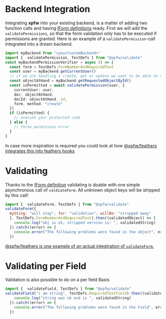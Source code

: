 # Backend Integration
Integrating **xpfw** into your existing backend, is a matter of adding two function calls and having [IForm definitions](/core/definitions.md) ready.
First we will add the `validatePermissions`, so that the form validation only has to be executed if permissions are granted.
Here is an example of a `validatePermission`-call integrated into a dream backend.
```typescript
import myBackend from "<yourCustomBackend>"
import {  validatePermission, TestDefs } from "@xpfw/validate"
const myBackendPermissionVerifier = async () => {
  const form = TestDefs.FormNumberAndRequiredText
  const user = myBackend.getCurrentUser()
  // if we are handling a create, get or update we want to be able to check the object at hand
  const objectAtHand = myBackend.getRequestedObjectById()
  const isPermitted = await validatePermission(user, {
    currentUser: user,
    doc: objectAtHand,
    docId: objectAtHand._id,
    form, method: "create"
  })
  if (isPermitted) {
    // execute your protected code
  } else {
    // throw permission error
  }
}
```
In case more inspiration is required you could look at how [@xpfw/feathers integrates this into feathers hooks](https://github.com/xpfw/xpfw/packages/xpfw-feathers/src/permissionHook/generalPermissionHook.ts)

# Validating

Thanks to the [IForm definition](/core/definitions.md) validating is doable with one simple asynchronous call of `valdiateForm`. All unknown object keys will be stripped by this call!

```js
import {  validateForm, TestDefs } from "@xpfw/validate"
validateForm({
  mySting: "will stay", for: "validation", willBe: "stripped away"
  }, TestDefs.FormNumberAndRequiredText).then((validatedObject) => {
    console.log("obj is ok, stripped version is: ", validatedString)
  }).catch((error) => {
    console.error("The following problems were found in the object", error)
  })
```
[@xpfw/feathers is one example of an actual integtration of `validateForm`.](https://github.com/xpfw/xpfw/packages/xpfw-feathers/src/validateHook/generalValidateHook.ts)


# Validating per Field
Validation is also possible to do on a per field Basis

```js
import {  validateField, TestDefs } from "@xpfw/validate"
validateField("i am string", TestDefs.RequiredTextField).then((validatedString) => {
    console.log("string was ok and is ", validatedString)
  }).catch((error) => {
    console.error("The following problems were found in the Field", error)
  })
```
